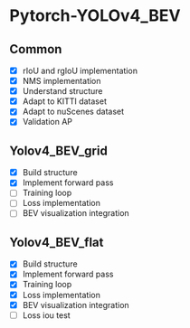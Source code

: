 # Pytorch-YOLOv4_BEV

## Common
- [x] rIoU and rgIoU implementation
- [x] NMS implementation
- [x] Understand structure
- [x] Adapt to KITTI dataset
- [x] Adapt to nuScenes dataset
- [x] Validation AP

## Yolov4_BEV_grid
- [x] Build structure
- [X] Implement forward pass
- [ ] Training loop
- [ ] Loss implementation
- [ ] BEV visualization integration

## Yolov4_BEV_flat
- [x] Build structure
- [x] Implement forward pass
- [x] Training loop
- [x] Loss implementation
- [x] BEV visualization integration
- [ ] Loss iou test  

